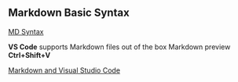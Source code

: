 ## Markdown Basic Syntax
[MD Syntax](https://www.markdownguide.org/basic-syntax)

**VS Code** supports Markdown files out of the box
Markdown preview __Ctrl+Shift+V__

[Markdown and Visual Studio Code](https://code.visualstudio.com/docs/languages/markdown)